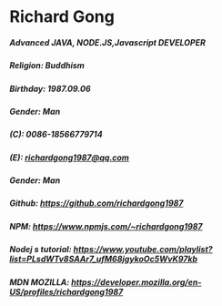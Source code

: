 # Richard Gong

##### Advanced JAVA, NODE.JS,Javascript DEVELOPER
##### Religion: Buddhism
##### Birthday: 1987.09.06
##### Gender: Man
##### (C): 0086-18566779714
##### (E): richardgong1987@qq.com
##### Gender: Man

##### Github: https://github.com/richardgong1987
##### NPM: https://www.npmjs.com/~richardgong1987
##### Nodej s tutorial:  https://www.youtube.com/playlist?list=PLsdWTv8SAAr7_ufM68jgykoOc5WvK97kb
##### MDN MOZILLA: https://developer.mozilla.org/en-US/profiles/richardgong1987



 




